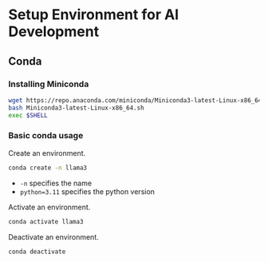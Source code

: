 # Setup Environment for AI Development

## Conda

### Installing Miniconda

```sh
wget https://repo.anaconda.com/miniconda/Miniconda3-latest-Linux-x86_64.sh # or use mirrors
bash Miniconda3-latest-Linux-x86_64.sh
exec $SHELL
```

### Basic conda usage

Create an environment.

```sh
conda create -n llama3
```

* `-n` specifies the name
* `python=3.11` specifies the python version


Activate an environment.

```sh
conda activate llama3
```

Deactivate an environment.

```sh
conda deactivate
```
